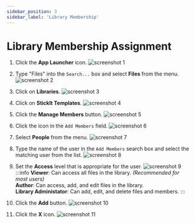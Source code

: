 ```yaml
---
sidebar_position: 3
sidebar_label: 'Library Membership'
---
```


# Library Membership Assignment

1. Click the **App Launcher** icon.
![screenshot 1](/img/click_app_launcher.png)

1. Type "Files" into the `Search...` box and select **Files** from the menu.
![screenshot 2](/img/click_app_launcher_files.png)

1. Click on **Libraries**.
![screenshot 3](/img/click_libraries.png)

1. Click on **StickIt Templates**.
![screenshot 4](/img/click_stickit_templates.png)

1. Click the **Manage Members** button.
![screenshot 5](/img/click_manage_members.png)

1. Click the icon in the `Add Members` field.
![screenshot 6](/img/click_add_members_type_menu.png)

1. Select **People** from the menu.
![screenshot 7](/img/click_people.png)

1. Type the name of the user in the `Add Members` search box and select the matching user from the list.
![screenshot 8](/img/click_user_to_add.png)

1. Set the **Access** level that is appropriate for the user.
![screenshot 9](/img/click_user_access.png)
:::info
**Viewer**: Can access all files in the library. _(Recommended for most users)_  
**Author**: Can access, add, and edit files in the library.  
**Library Administator**: Can add, edit, and delete files and members.
:::

1. Click the **Add** button.
![screenshot 10](/img/click_add_member.png)

1. Click the **X** icon.
![screenshot 11](/img/click_close_manage_members.png)